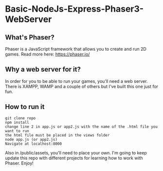 # Basic-NodeJs-Express-Phaser3-WebServer

## What's Phaser?
Phaser is a JavaScript framework that allows you to create and run 2D games. Read more here: https://phaser.io/

## Why a web server for it?
In order for you to be able to run your games, you'll need a web server. There is XAMPP, WAMP and a couple of others but I've built this one just for fun.

## How to run it
```
git clone repo
npm install
change line 2 in app.js or app2.js with the name of the .html file you want to run
the html file must be placed in the views folder
node app.js (or app2.js)
Navigate at localhost:8000
```


Also in /public/assets, you'll need to place your own. 
I'm going to keep update this repo with different projects for learning how to work with Phaser. Enjoy!
